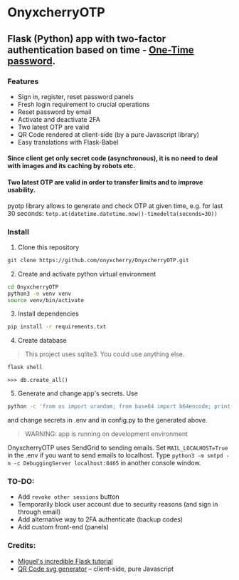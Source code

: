 # OnyxcherryOTP
## Flask (Python) app with two-factor authentication based on time - [One-Time password](https://en.wikipedia.org/wiki/One-time_password).

### Features
* Sign in, register, reset password panels
* Fresh login requirement to crucial operations
* Reset password by email
* Activate and deactivate 2FA
* Two latest OTP are valid
* QR Code rendered at client-side (by a pure Javascript library)
* Easy translations with Flask-Babel

#### Since client get only secret code (asynchronous), it is no need to deal with images and its caching by robots etc.

#### Two latest OTP are valid in order to transfer limits and to improve usability.
pyotp library allows to generate and check OTP at given time, e.g. for last 30 seconds:
`totp.at(datetime.datetime.now()-timedelta(seconds=30))`

### Install
1. Clone this repository
```bash
git clone https://github.com/onyxcherry/OnyxcherryOTP.git
```
2. Create and activate python virtual environment
```bash
cd OnyxcherryOTP
python3 -m venv venv
source venv/bin/activate
```
3. Install dependencies
```bash
pip install -r requirements.txt
```
4. Create database
> This project uses sqlite3. You could use anything else.

```bash
flask shell
```
```python3
>>> db.create_all()
```
5. Generate and change app's secrets. Use
```bash
python -c 'from os import urandom; from base64 import b64encode; print(b64encode(urandom(32)).decode("utf-8"))'
```
and change secrets in .env and in config.py to the generated above.

> WARNING: app is running on development environment

OnyxcherryOTP uses SendGrid to sending emails. Set `MAIL_LOCALHOST=True` in the .env if you want to send emails to localhost. Type `python3 -m smtpd -n -c DebuggingServer localhost:8465` in another console window.

### TO-DO:
* Add `revoke other sessions` button
* Temporarily block user account due to security reasons (and sign in through email)
* Add alternative way to 2FA authenticate (backup codes)
* Add custom front-end (panels)

### Credits:
* [Miguel's incredible Flask tutorial](https://blog.miguelgrinberg.com/post/the-flask-mega-tutorial-part-i-hello-world)
* [QR Code svg generator](https://github.com/datalog/qrcode-svg) – client-side, pure Javascript
